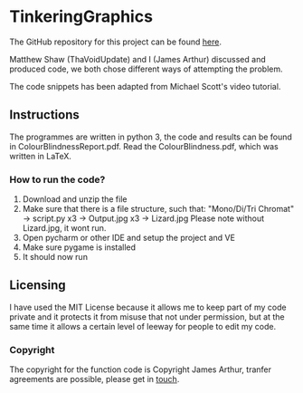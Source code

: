 # TinkeringGraphics

The GitHub repository for this project can be found [here](https://github.com/jamesa9283/TinkeringGraphics).

Matthew Shaw (ThaVoidUpdate) and I (James Arthur) discussed and produced code, we both chose different ways of attempting the problem.

The code snippets has been adapted from Michael Scott's video tutorial.

## Instructions

The programmes are written in python 3, the code and results can be found in ColourBlindnessReport.pdf. Read the ColourBlindness.pdf, which was written in LaTeX.

### How to run the code?
1. Download and unzip the file
2. Make sure that there is a file structure, such that:
    "Mono/Di/Tri Chromat"
        -> script.py  x3
        -> Output.jpg x3
        -> Lizard.jpg
Please note without Lizard.jpg, it wont run.
3. Open pycharm or other IDE and setup the project and VE
4. Make sure pygame is installed
5. It should now run

## Licensing

I have used the MIT License because it allows me to keep part of my code private and it protects it from misuse that not under permission, but at the same time it allows a certain level of leeway for people to edit my code.

### Copyright

The copyright for the function code is Copyright James Arthur, tranfer agreements are possible, please get in [touch](mailto:jsitesonline@gmail.com).


